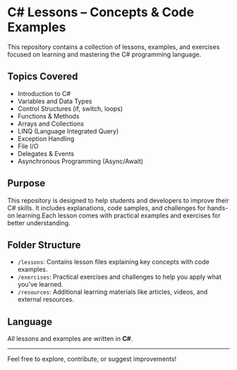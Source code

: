 # C# Lessons – Concepts & Code Examples

This repository contains a collection of lessons, examples, and exercises focused on learning and mastering the C# programming language.

## Topics Covered

- Introduction to C#  
- Variables and Data Types  
- Control Structures (if, switch, loops)  
- Functions & Methods  
- Arrays and Collections  
- LINQ (Language Integrated Query)  
- Exception Handling  
- File I/O  
- Delegates & Events  
- Asynchronous Programming (Async/Await)  

## Purpose

This repository is designed to help students and developers to improve their C# skills. It includes explanations, code samples, and challenges for hands-on learning.Each lesson comes with practical examples and exercises for better understanding.

## Folder Structure

- `/lessons`: Contains lesson files explaining key concepts with code examples.  
- `/exercises`: Practical exercises and challenges to help you apply what you've learned.  
- `/resources`: Additional learning materials like articles, videos, and external resources.

## Language

All lessons and examples are written in **C#**.

---

Feel free to explore, contribute, or suggest improvements!
